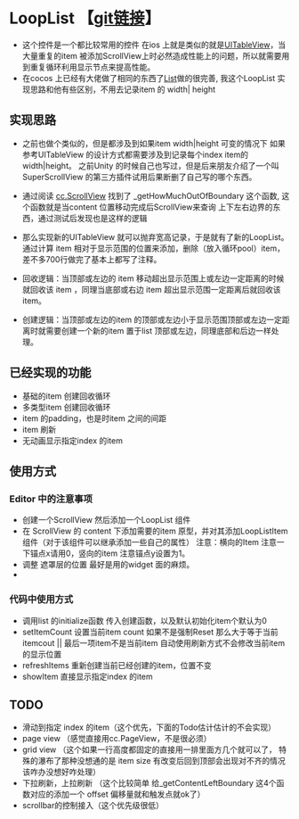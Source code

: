# LoopList 【[git链接](https://github.com/backjy/CCC-LoopList.git)】
* 这个控件是一个都比较常用的控件 在ios 上就是类似的就是[UITableView](https://developer.apple.com/documentation/uikit/uitableview)，当大量重复的item 被添加ScrollView上时必然造成性能上的问题，所以就需要用到重复循环利用显示节点来提高性能。
* 在cocos 上已经有大佬做了相同的东西了[List](https://forum.cocos.org/t/scrollview-item-drawcall/79055/160)做的很完善,  我这个LoopList 实现思路和他有些区别，不用去记录item 的 width| height
  
## 实现思路
* 之前也做个类似的，但是都涉及到如果item width|height 可变的情况下 如果参考UITableView 的设计方式都需要涉及到记录每个index item的 width|height。 之前Unity 的时候自己也写过，但是后来朋友介绍了一个叫SuperScrollView 的第三方插件试用后果断删了自己写的哪个东西。
  
* 通过阅读 [cc.ScrollView](https://github.com/cocos-creator/engine/blob/master/cocos2d/core/components/CCScrollView.js) 找到了 _getHowMuchOutOfBoundary 这个函数, 这个函数就是当content 位置移动完成后ScrollView来查询 上下左右边界的东西，通过测试后发现也是这样的逻辑
  
* 那么实现新的UITableView 就可以抛弃宽高记录，于是就有了新的LoopList。 通过计算 item 相对于显示范围的位置来添加，删除（放入循环pool）item，差不多700行做完了基本上都写了注释。

* 回收逻辑：当顶部或左边的 item 移动超出显示范围上或左边一定距离的时候就回收该 item ，同理当底部或右边 item 超出显示范围一定距离后就回收该item。

* 创建逻辑：当顶部或左边的item 的顶部或左边小于显示范围顶部或左边一定距离时就需要创建一个新的item 置于list 顶部或左边，同理底部和后边一样处理。
  
## 已经实现的功能
* 基础的item 创建回收循环
* 多类型item 创建回收循环
* item 的padding，也是时item 之间的间距
* item 刷新
* 无动画显示指定index 的item

## 使用方式
### Editor 中的注意事项
* 创建一个ScrollView 然后添加一个LoopList 组件
* 在 ScrollView 的 content 下添加需要的item 原型，并对其添加LoopListItem 组件（对于该组件可以继承添加一些自己的属性） 注意：横向的Item 注意一下锚点x请用0，竖向的item 注意锚点y设置为1。
* 调整 遮罩层的位置 最好是用的widget 面的麻烦。
* 
### 代码中使用方式
* 调用list 的initialize函数 传入创建函数，以及默认初始化item个默认为0
* setItemCount  设置当前item count 如果不是强制Reset
    那么大于等于当前itemcout || 最后一项item不是当前item 自动使用刷新方式不会修改当前item 的显示位置
* refreshItems 重新创建当前已经创建的item，位置不变
* showItem 直接显示指定index 的item

## TODO
* 滑动到指定 index 的item（这个优先，下面的Todo估计估计的不会实现）
* page view （感觉直接用cc.PageView，不是很必须）
* grid view （这个如果一行高度都固定的直接用一排里面方几个就可以了， 特殊的瀑布了那种没想通的是 item size 有改变后回到顶部会出现对不齐的情况该咋办没想好咋处理）
* 下拉刷新，上拉刷新 （这个比较简单 给_getContentLeftBoundary 这4个函数对应的添加一个 offset 偏移量就和触发点就ok了）
* scrollbar的控制接入（这个优先级很低）

